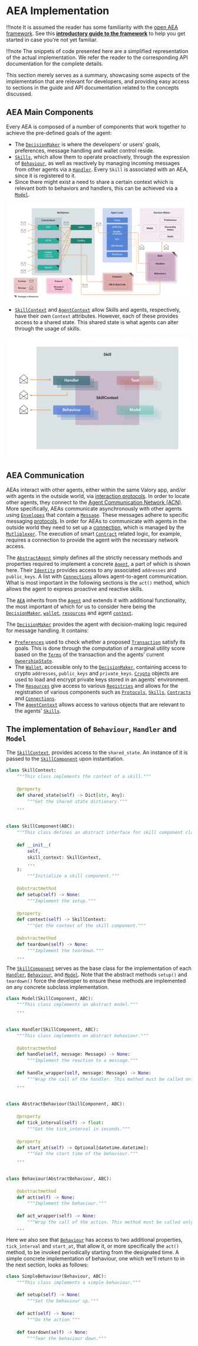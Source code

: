 # AEA Implementation

!!!note
    It is assumed the reader has some familiarity with the
    [open AEA framework](https://github.com/valory-xyz/open-aea).
    See this __[introductory guide to the framework](https://valory-xyz.github.io/open-aea/)__ to help you get started in case you're not yet familiar.

!!!note
    The snippets of code presented here are a simplified representation of the actual
    implementation. We refer the reader to the corresponding API documentation for the complete details.

This section merely serves as a summary, showcasing some aspects of the
implementation that are relevant for developers, and providing easy access to
sections in the guide and API documentation related to the concepts discussed.


## AEA Main Components

Every AEA is composed of a number of components that work together to achieve the pre-defined goals of the agent:

- The [`DecisionMaker`](https://valory-xyz.github.io/open-aea/decision-maker/)
is where the developers' or users' goals, preferences, message handling and wallet
control reside.
- [`Skills`](https://valory-xyz.github.io/open-aea/skill/), which
allow them to operate proactively, through the expression of
[`Behaviour`](https://valory-xyz.github.io/open-aea/api/skills/base/#behaviour-objects),
as well as reactively by managing incoming messages from other agents via a
[`Handler`](https://valory-xyz.github.io/open-aea/api/skills/base/#handler-objects). Every `Skill` is associated with an AEA, since it is registered to it.
- Since there might exist a need to share a certain context which is relevant both
to behaviors and handlers, this can be achieved via a
[`Model`](https://valory-xyz.github.io/open-aea/api/skills/base/#model-objects).

![Simplified AEA](./images/simplified-aea.jpg)


- [`SkillContext`](https://valory-xyz.github.io/open-aea/api/skills/base/)
and
[`AgentContext`](https://valory-xyz.github.io/open-aea/api/context/base/)
allow Skills and agents, respectively, have their own `Context` attributes.
However, each of these provides access to a shared state.
This shared state is what agents can alter through the usage of skills.

![Skill components](./images/skill-components.jpg)

## AEA Communication

AEAs interact with other agents, either within the same Valory app, and/or with agents in the outside world, via
[interaction protocols](https://valory-xyz.github.io/open-aea/interaction-protocol/).
In order to locate other agents, they connect to the
[Agent Communication Network (ACN)](https://valory-xyz.github.io/open-aea/acn/).
More specifically, AEAs communicate asynchronously with other agents using
[`Envelopes`](https://valory-xyz.github.io/open-aea/api/mail/base/#envelope-objects)
that contain a [`Message`](https://valory-xyz.github.io/open-aea/api/protocols/base/).
These messages adhere to specific messaging
[protocols](https://valory-xyz.github.io/open-aea/protocol/).
In order for AEAs to communicate with agents in the outside world they need to
set up a [connection](https://valory-xyz.github.io/open-aea/connection/), which
is managed by the
[`Mutliplexer`](https://valory-xyz.github.io/open-aea/api/multiplexer/).
The execution of smart
[`Contract`](https://valory-xyz.github.io/open-aea/contract/)
related logic, for example, requires a connection to provide the agent with the
necessary network access.


The [`AbstractAgent`](https://valory-xyz.github.io/open-aea/api/abstract_agent/)
simply defines all the strictly necessary methods and properties required to
implement a concrete [`Agent`](https://valory-xyz.github.io/open-aea/api/agent/),
a part of which is shown here.
Their [`Identity`](https://valory-xyz.github.io/open-aea/api/identity/base/)
provides access to any associated `addresses` and `public_keys`.
A list with [`Connections`](https://valory-xyz.github.io/open-aea/api/connections/base/)
allows agent-to-agent communication.
What is most important in the following sections is the `act()` method, which
allows the agent to express proactive and reactive skills.


The [`AEA`](https://valory-xyz.github.io/open-aea/api/aea/) inherits from the
[`Agent`](https://valory-xyz.github.io/open-aea/api/agent/) and extends it with
additional functionality, the most important of which for us to consider here
being the
[`DecisionMaker`](https://valory-xyz.github.io/open-aea/api/decision_maker/base/),
[`wallet`](https://valory-xyz.github.io/open-aea/api/crypto/wallet/),
[`resources`](https://valory-xyz.github.io/open-aea/api/registries/resources/)
and agent [`context`](https://valory-xyz.github.io/open-aea/api/context/base/).

The [`DecisionMaker`](https://valory-xyz.github.io/open-aea/api/decision_maker/base/)
provides the agent with decision-making logic required for message handling.
It contains:

  - [`Preferences`](https://valory-xyz.github.io/open-aea/api/decision_maker/base/#preferences-objects)
    used to check whether a proposed
    [`Transaction`](https://valory-xyz.github.io/open-aea/api/helpers/transaction/base/)
    satisfy its goals. This is done through the computation of a marginal
    utility score based on the
    [`Terms`](https://valory-xyz.github.io/open-aea/api/helpers/transaction/base/#terms-objects)
    of the transaction and the agents' current
    [`OwnershipState`](https://valory-xyz.github.io/open-aea/api/decision_maker/base/#ownershipstate-objects).
  - The [`Wallet`](https://valory-xyz.github.io/open-aea/api/crypto/wallet/),
    accessible only to the
    [`DecisionMaker`](https://valory-xyz.github.io/open-aea/api/decision_maker/base/),
    containing access to crypto `addresses`, `public_keys` and `private_keys`.
    [`Crypto`](https://valory-xyz.github.io/open-aea/api/crypto/base/) objects
    are used to load and encrypt private keys stored in an agents' environment.
- The [`Resources`](https://valory-xyz.github.io/open-aea/api/registries/resources/)
give access to various
[`Registries`](https://valory-xyz.github.io/open-aea/api/registries/base/)
and allows for the registration of various components such as
[`Protocols`](https://valory-xyz.github.io/open-aea/api/protocols/base/#protocol-objects),
[`Skills`](https://valory-xyz.github.io/open-aea/api/skills/base/),
[`Contracts`](https://valory-xyz.github.io/open-aea/api/contracts/base/) and
[`Connections`](https://valory-xyz.github.io/open-aea/api/connections/base/).
- The [`AgentContext`](https://valory-xyz.github.io/open-aea/api/context/base/)
allows access to various objects that are relevant to the agents'
[`Skills`](https://valory-xyz.github.io/open-aea/api/skills/base/).


## The implementation of `Behaviour`, `Handler` and `Model`

The [`SkillContext`](https://valory-xyz.github.io/open-aea/api/skills/base/#skillcontext-objects),
provides access to the `shared_state`. An instance of it is passed to the
[`SkillComponent`](https://valory-xyz.github.io/open-aea/api/skills/base/#skillcomponent-objects)
upon instantiation.

```python
class SkillContext:
    """This class implements the context of a skill."""

    @property
    def shared_state(self) -> Dict[str, Any]:
        """Get the shared state dictionary."""
    ...


class SkillComponent(ABC):
    """This class defines an abstract interface for skill component classes."""

    def __init__(
        self,
        skill_context: SkillContext,
        ...
    ):
        """Initialize a skill component."""

    @abstractmethod
    def setup(self) -> None:
        """Implement the setup."""

    @property
    def context(self) -> SkillContext:
        """Get the context of the skill component."""

    @abstractmethod
    def teardown(self) -> None:
        """Implement the teardown."""
    ...

```

The [`SkillComponent`](https://valory-xyz.github.io/open-aea/api/skills/base/#skillcomponent-objects)
serves as the base class for the implementation of each
[`Handler`](https://valory-xyz.github.io/open-aea/api/skills/base/#handler-objects),
[`Behaviour`](https://valory-xyz.github.io/open-aea/api/skills/base/#behaviour-objects), and
[`Model`](https://valory-xyz.github.io/open-aea/api/skills/base/#model-objects).
Note that the abstract methods `setup()` and `teardown()` force the developer to
ensure these methods are implemented on any concrete subclass implementation.

```python
class Model(SkillComponent, ABC):
    """This class implements an abstract model."""
    ...


class Handler(SkillComponent, ABC):
    """This class implements an abstract behaviour."""

    @abstractmethod
    def handle(self, message: Message) -> None:
        """Implement the reaction to a message."""

    def handle_wrapper(self, message: Message) -> None:
        """Wrap the call of the handler. This method must be called only by the framework."""
    ...


class AbstractBehaviour(SkillComponent, ABC):

    @property
    def tick_interval(self) -> float:
        """Get the tick_interval in seconds."""

    @property
    def start_at(self) -> Optional[datetime.datetime]:
        """Get the start time of the behaviour."""
    ...


class Behaviour(AbstractBehaviour, ABC):

    @abstractmethod
    def act(self) -> None:
        """Implement the behaviour."""

    def act_wrapper(self) -> None:
        """Wrap the call of the action. This method must be called only by the framework."""
    ...
```

Here we also see that
[`Behaviour`](https://valory-xyz.github.io/open-aea/api/skills/base/#behaviour-objects)
has access to two additional properties, `tick_interval` and `start_at`, that
allow it, or more specifically the `act()` method, to be invoked periodically
starting from the designated time. A simple concrete implementation of behaviour,
one which we'll return to in the next section, looks as follows:

```python
class SimpleBehaviour(Behaviour, ABC):
    """This class implements a simple behaviour."""

    def setup(self) -> None:
        """Set the behaviour up."""

    def act(self) -> None:
        """Do the action."""

    def teardown(self) -> None:
        """Tear the behaviour down."""
```


<!--
## The implementation `Skill`

A [`Skill`](https://valory-xyz.github.io/open-aea/api/skills/base/#skill-objects)
encapsulates abstractions of `Behaviour`, `Handler` and `Model`.

```python
class Skill(Component):
    """This class implements a skill."""
    @property
    def handlers(self) -> Dict[str, Handler]:
        """Get the handlers."""

    @property
    def behaviours(self) -> Dict[str, Behaviour]:
        """Get the behaviours."""

    @property
    def models(self) -> Dict[str, Model]:
        """Get the models."""
```
-->
